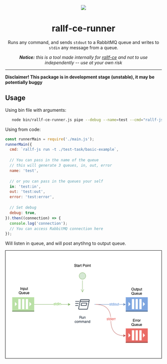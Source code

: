 
<!-- Docs links -->
<p align="center">
  <a href="http://rallf.com">
    <img src="https://avatars2.githubusercontent.com/u/24513128?s=200&v=4" height="100">
  </a>
</p>
<h1 align="center">rallf-ce-runner</h1>

<div align="center">
  <p>
    Runs any command, and sends <code>stdout</code> to a RabbitMQ queue and writes to <code>stdin</code> any message from a queue.
  </p>
  <i><b>Notice:</b> this is a tool made internally for <a href="https://github.com/RobotUnion/rallf-ce">rallf-ce</a> and not to use independently -- use at your own risk</i>
</div>

****

**Disclaimer! This package is in development stage (unstable), it may be potentially buggy**


## Usage

Using bin file with arguments:
```sh
   node bin/rallf-ce-runner.js pipe --debug --name=test --cmd="rallf-js run -t ./test-task/basic-example"
```

Using from code:
```js
const runnerMain = require('./main.js');
runnerMain({
  cmd: `rallf-js run -t ./test-task/basic-example`,

  // You can pass in the name of the queue
  // this will generate 3 queues, in, out, error
  name: 'test',

  // or you can pass in the queues your self
  in: 'test:in',
  out: 'test:out',
  error: 'test:error',

  // Set debug
  debug: true,
}).then((connection) => {
  console.log('connection');
  // You can access RabbitMQ connection here
});
```


Will listen in queue, and will post anytihng to output queue.

![](./rallf-ce-runner.png)
